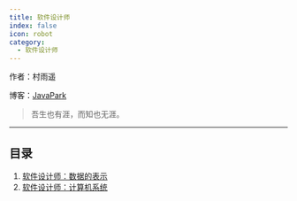 ```yaml
---
title: 软件设计师
index: false
icon: robot
category:
  - 软件设计师
---
```

作者：村雨遥

博客：[JavaPark](https://cunyu1943.github.io/JavaPark)

>   吾生也有涯，而知也无涯。
---

## 目录

1. [软件设计师：数据的表示](2022-11-13-data-representation.md)
2. [软件设计师：计算机系统](2022-11-13-computer-system.md)